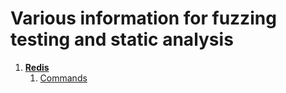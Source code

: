 # Various information for fuzzing testing and static analysis 

1. **[Redis](Redis/)**
   1. [Commands](Redis/command)
